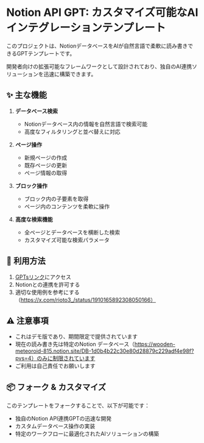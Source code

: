 # Notion API GPT: カスタマイズ可能なAIインテグレーションテンプレート

このプロジェクトは、NotionデータベースをAIが自然言語で柔軟に読み書きできるGPTテンプレートです。

開発者向けの拡張可能なフレームワークとして設計されており、独自のAI連携ソリューションを迅速に構築できます。

## ✨ 主な機能

1. **データベース検索**
   - Notionデータベース内の情報を自然言語で検索可能
   - 高度なフィルタリングと並べ替えに対応

2. **ページ操作**
   - 新規ページの作成
   - 既存ページの更新
   - ページ情報の取得

3. **ブロック操作**
   - ブロック内の子要素を取得
   - ページ内のコンテンツを柔軟に操作

4. **高度な検索機能**
   - 全ページとデータベースを横断した検索
   - カスタマイズ可能な検索パラメータ

## 🚀 利用方法

1. [GPTsリンク](https://chatgpt.com/g/g-67f5f67b1004819180a5ba3e0749ab37-tenhure-notionapi-read-write)にアクセス
2. Notionとの連携を許可する
3. 適切な使用例を参考にする（https://x.com/rioto3_/status/1910165892308050166）
   
## ⚠️ 注意事項

- これはデモ版であり、期間限定で提供されています
- 現在の読み書き先は特定のNotion データベース（https://wooden-meteoroid-815.notion.site/DB-1d0b4b22c30e80d28879c229adf4e98f?pvs=4）のみに制限されています
- ご利用は自己責任でお願いします

## 📦 フォーク & カスタマイズ

このテンプレートをフォークすることで、以下が可能です：
- 独自のNotion API連携GPTの迅速な開発
- カスタムデータベース操作の実装
- 特定のワークフローに最適化されたAIソリューションの構築